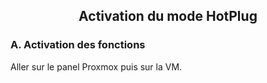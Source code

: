 ## <p align='center'> Activation du mode HotPlug </p>

### A. Activation des fonctions
Aller sur le panel Proxmox puis sur la VM.

